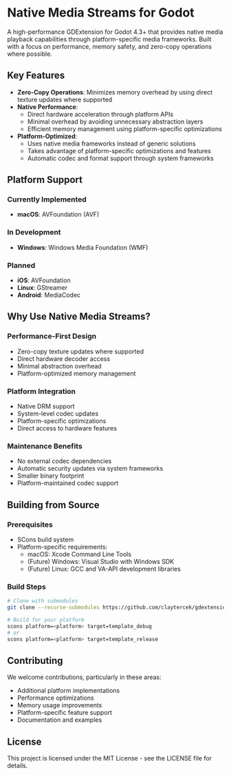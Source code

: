 # Native Media Streams for Godot

A high-performance GDExtension for Godot 4.3+ that provides native media playback capabilities through platform-specific media frameworks. Built with a focus on performance, memory safety, and zero-copy operations where possible.

## Key Features

- **Zero-Copy Operations**: Minimizes memory overhead by using direct texture updates where supported
- **Native Performance**:
  - Direct hardware acceleration through platform APIs
  - Minimal overhead by avoiding unnecessary abstraction layers
  - Efficient memory management using platform-specific optimizations
- **Platform-Optimized**:
  - Uses native media frameworks instead of generic solutions
  - Takes advantage of platform-specific optimizations and features
  - Automatic codec and format support through system frameworks

## Platform Support

### Currently Implemented

- **macOS**: AVFoundation (AVF)

### In Development

- **Windows**: Windows Media Foundation (WMF)

### Planned

- **iOS**: AVFoundation
- **Linux**: GStreamer
- **Android**: MediaCodec

## Why Use Native Media Streams?

### Performance-First Design

- Zero-copy texture updates where supported
- Direct hardware decoder access
- Minimal abstraction overhead
- Platform-optimized memory management

### Platform Integration

- Native DRM support
- System-level codec updates
- Platform-specific optimizations
- Direct access to hardware features

### Maintenance Benefits

- No external codec dependencies
- Automatic security updates via system frameworks
- Smaller binary footprint
- Platform-maintained codec support

## Building from Source

### Prerequisites

- SCons build system
- Platform-specific requirements:
  - macOS: Xcode Command Line Tools
  - (Future) Windows: Visual Studio with Windows SDK
  - (Future) Linux: GCC and VA-API development libraries

### Build Steps

```bash
# Clone with submodules
git clone --recurse-submodules https://github.com/claytercek/gdextension-native-media-streams.git

# Build for your platform
scons platform=<platform> target=template_debug
# or
scons platform=<platform> target=template_release
```

## Contributing

We welcome contributions, particularly in these areas:

- Additional platform implementations
- Performance optimizations
- Memory usage improvements
- Platform-specific feature support
- Documentation and examples

## License

This project is licensed under the MIT License - see the LICENSE file for details.
